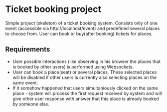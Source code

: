 # Ticket booking project

Simple project (skeleton) of a ticket booking system.
Consists only of one event (accessible via http://localhost/event) and predefined several places to choose from.
User can book or buy(after booking) tickets for places.

## Requirements
- User possible interactions (like observing in his browser the places that is booked by other users) is performed using Websockets.
- User can book a place(seat) or several places. These selected places will be disabled if other users is currently also selecting places on the same event.
- If it somehow happened that users simultaniously clicked on the same place - system will process the first request received by system and will give other user response with answer that this place is already booked by someone else.
